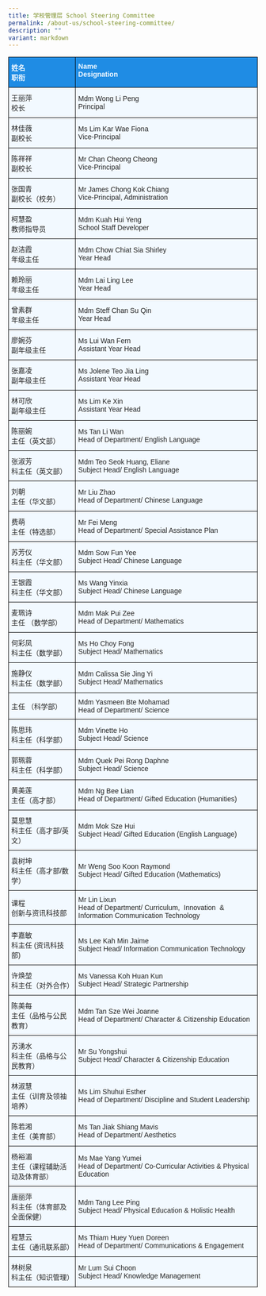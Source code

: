 ```yaml
---
title: 学校管理层 School Steering Committee
permalink: /about-us/school-steering-committee/
description: ""
variant: markdown
---
```

<style type="text/css">
.tg  {border-collapse:collapse;border-spacing:0;}
.tg td{border-color:black;border-style:solid;border-width:1px;font-family:Arial, sans-serif;font-size:14px;
  overflow:hidden;padding:10px 5px;word-break:normal;}
.tg th{border-color:black;border-style:solid;border-width:1px;font-family:Arial, sans-serif;font-size:14px;
  font-weight:normal;overflow:hidden;padding:10px 5px;word-break:normal;}
.tg .tg-2w19{background-color:#F2F9FF;color:#222;text-align:left;vertical-align:left}
.tg .tg-aaqb{background-color:#F2F9FF;color:#222;text-align:left;vertical-align:left}
.tg .tg-a5i5{background-color:#1F8CE4;color:#F2F9FF;font-weight:bold;text-align:left;vertical-align:top}
.tg .tg-auhb{background-color:#1F8CE4;color:#F2F9FF;font-weight:bold;text-align:left;vertical-align:top}
</style>
<table class="tg">
<tbody>
  <tr>
    <td class="tg-a5i5">姓名<br>职衔</td>
    <td class="tg-auhb">Name<br>Designation </td>
  </tr>
  <tr>
    <td class="tg-2w19">王丽萍<br>校长</td>
    <td class="tg-2w19">Mdm Wong Li Peng<br>Principal</td>
  </tr>
  <tr>
    <td class="tg-2w19">林佳薇<br>副校长</td>
    <td class="tg-2w19">Ms Lim Kar Wae Fiona<br>Vice-Principal</td>
  </tr>
  <tr>
    <td class="tg-2w19">陈祥祥<br>副校长</td>
    <td class="tg-2w19">Mr Chan Cheong Cheong<br>Vice-Principal</td>
  </tr>
  <tr>
    <td class="tg-2w19">张国青<br>副校长（校务）</td>
    <td class="tg-2w19">Mr James Chong Kok Chiang<br>Vice-Principal, Administration</td>
  </tr>
  <tr>
    <td class="tg-2w19">柯慧盈<br>教师指导员</td>
    <td class="tg-2w19">Mdm Kuah Hui Yeng<br>School Staff Developer</td>
  </tr>
  <tr>
    <td class="tg-2w19">赵洁霞<br>年级主任</td>
    <td class="tg-2w19">Mdm Chow Chiat Sia Shirley<br>Year Head</td>
  </tr>
  <tr>
    <td class="tg-2w19">赖玲丽<br>年级主任</td>
    <td class="tg-2w19">Mdm Lai Ling Lee<br>Year Head</td>
  </tr>
  <tr>
    <td class="tg-2w19">曾素群<br>年级主任</td>
    <td class="tg-2w19">Mdm Steff Chan Su Qin<br>Year Head</td>
  </tr>
  <tr>
    <td class="tg-2w19">廖婉芬<br>副年级主任</td>
    <td class="tg-2w19">Ms Lui Wan Fern<br>Assistant Year Head</td>
  </tr>
  <tr>
    <td class="tg-2w19">张嘉凌<br>副年级主任</td>
    <td class="tg-2w19">Ms Jolene Teo Jia Ling<br>Assistant Year Head</td>
  </tr>
  <tr>
    <td class="tg-2w19">林可欣<br>副年级主任</td>
    <td class="tg-2w19">Ms Lim Ke Xin<br>Assistant Year Head </td>
  </tr>
   <tr>
    <td class="tg-2w19">陈丽婉<br>主任（英文部）</td>
    <td class="tg-2w19">Ms Tan Li Wan<br>Head of Department/ English Language</td>
  </tr>
  <tr>
  
  </tr><tr>
    <td class="tg-2w19">张淑芳<br>科主任（英文部）</td>
    <td class="tg-2w19">Mdm Teo Seok Huang, Eliane<br>Subject Head/ English Language</td>
  </tr>
  <tr>
    <td class="tg-2w19">刘朝<br>主任（华文部）</td>
    <td class="tg-2w19">Mr Liu Zhao<br>Head of Department/ Chinese Language</td>
  </tr>
  <tr>
    <td class="tg-2w19">费萌<br>主任（特选部）</td>
    <td class="tg-2w19">Mr Fei Meng<br>Head of Department/ Special Assistance Plan</td>
  </tr>
  <tr>
    <td class="tg-2w19">苏芳仪<br>科主任（华文部）</td>
    <td class="tg-2w19">Mdm Sow Fun Yee<br>Subject Head/ Chinese Language</td>
  </tr>
  <tr>
    <td class="tg-2w19">王银霞<br>科主任（华文部）</td>
    <td class="tg-2w19">Ms Wang Yinxia<br>Subject Head/ Chinese Language</td>
  </tr>
  <tr>
    <td class="tg-2w19">麦珮诗<br>主任 （数学部）</td>
    <td class="tg-2w19">Mdm Mak Pui Zee<br>Head of Department/ Mathematics</td>
  </tr>
  <tr>
    <td class="tg-2w19">何彩凤<br>科主任（数学部）</td>
    <td class="tg-2w19">Ms Ho Choy Fong<br>Subject Head/ Mathematics</td>
  </tr>
  <tr>
    <td class="tg-2w19">施静仪<br>科主任（数学部）<br></td>
    <td class="tg-2w19">Mdm Calissa Sie Jing Yi<br>Subject Head/ Mathematics</td>
  </tr>
  <tr>
    <td class="tg-2w19">主任 （科学部）</td>
    <td class="tg-2w19">Mdm Yasmeen Bte Mohamad<br>Head of Department/ Science</td>
  </tr>
  <tr>
    <td class="tg-2w19">陈思玮<br>科主任（科学部）</td>
    <td class="tg-2w19">Mdm Vinette Ho<br>Subject Head/ Science</td>
  </tr>
  <tr>
    <td class="tg-2w19">郭珮蓉<br>科主任（科学部）</td>
    <td class="tg-2w19">Mdm Quek Pei Rong Daphne<br>Subject Head/ Science </td>
  </tr>
  <tr>
    <td class="tg-2w19">黄美莲<br>主任（高才部）</td>
    <td class="tg-2w19">Mdm Ng Bee Lian<br>Head of Department/ Gifted Education (Humanities)</td>
  </tr>
  <tr>
    <td class="tg-2w19">莫思慧<br>科主任（高才部/英文）</td>
    <td class="tg-2w19">Mdm Mok Sze Hui<br>Subject Head/ Gifted Education (English Language)</td>
  </tr>
  <tr>
    <td class="tg-2w19">袁树坤<br>科主任（高才部/数学）</td>
    <td class="tg-2w19">Mr Weng Soo Koon Raymond<br>Subject Head/ Gifted Education (Mathematics)</td>
  </tr>
  <tr>
    <td class="tg-2w19">课程<br>创新与资讯科技部</td>
    <td class="tg-2w19">Mr Lin Lixun<br>Head of Department/ Curriculum,&nbsp; Innovation&nbsp; &amp; Information Communication Technology</td>
  </tr>
    <tr>
    <td class="tg-2w19">李嘉敏<br>科主任  (资讯科技部)</td>
    <td class="tg-2w19">Ms Lee Kah Min Jaime<br>Subject Head/ Information Communication Technology</td>
  </tr>
  <tr>
    <td class="tg-2w19">许焕堃<br>科主任（对外合作） </td>
    <td class="tg-2w19">Ms Vanessa Koh Huan Kun<br>Subject Head/ Strategic Partnership</td>
  </tr>
  <tr>
    <td class="tg-2w19">陈美每<br>主任（品格与公民教育）</td>
    <td class="tg-2w19">Mdm Tan Sze Wei Joanne<br>Head of Department/ Character &amp; Citizenship Education</td>
  </tr>
	<tr>
    <td class="tg-2w19">苏湧水<br>科主任（品格与公民教育）</td>
    <td class="tg-2w19">Mr Su Yongshui<br>Subject Head/ Character &amp; Citizenship Education</td>
  </tr>
  <tr>
    <td class="tg-2w19">林淑慧<br>主任（训育及领袖培养）</td>
    <td class="tg-2w19">Ms Lim Shuhui Esther <br>Head of Department/ Discipline and Student Leadership</td>
  </tr>
  <tr>
    <td class="tg-2w19">陈若湘<br>主任（美育部）</td>
    <td class="tg-2w19">Ms Tan Jiak Shiang Mavis<br>Head of Department/ Aesthetics</td>
  </tr>
  <tr>
    <td class="tg-2w19">杨裕湄<br>主任（课程辅助活动及体育部）</td>
    <td class="tg-2w19">Ms Mae Yang Yumei<br>Head of Department/ Co-Curricular Activities &amp; Physical Education</td>
  </tr>
   <tr>
    <td class="tg-2w19">唐丽萍<br>科主任（体育部及全面保健）</td>
    <td class="tg-2w19">Mdm Tang Lee Ping<br>Subject Head/ Physical Education &amp; Holistic Health</td>
  </tr>
  <tr>
    <td class="tg-2w19">程慧云<br>主任（通讯联系部）</td>
    <td class="tg-2w19">Ms Thiam Huey Yuen Doreen<br>Head of Department/ Communications &amp; Engagement</td>
  </tr>
  <tr>
    <td class="tg-2w19">林树泉<br>科主任（知识管理）</td>
    <td class="tg-2w19">Mr Lum Sui Choon<br>Subject Head/ Knowledge Management</td>
  </tr>
</tbody>
</table>